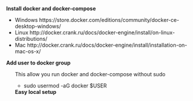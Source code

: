 <strong>Install docker and docker-compose</strong>
<ul>
<li>Windows https://store.docker.com/editions/community/docker-ce-desktop-windows/</li>
<li>Linux http://docker.crank.ru/docs/docker-engine/install/on-linux-distributions/</li>
<li>Mac http://docker.crank.ru/docs/docker-engine/install/installation-on-mac-os-x/</li>
</ul>
<strong>Add user to docker group</strong>
<ul>
This allow you run docker and docker-compose without sudo
<ul>
<li>sudo usermod -aG docker $USER</li>
</ul>
<strong>Easy local setup</strong>

